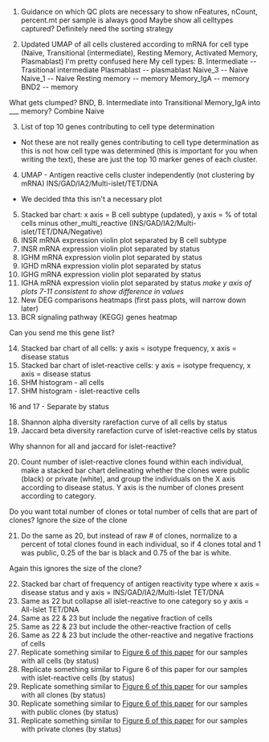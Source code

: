 1.	Guidance on which QC plots are necessary to show
nFeatures, nCount, percent.mt per sample is always good
Maybe show all celltypes captured?
Definitely need the sorting strategy

2.	Updated UMAP of all cells clustered according to mRNA for cell type
(Naïve, Transitional (intermediate), Resting Memory, Activated Memory, Plasmablast)
I'm pretty confused here
My cell types:
B. Intermediate -- Trasitional intermediate
Plasmablast -- plasmablast
Naive_3 -- Naive
Naive_1 -- Naive
Resting memory -- memory
Memory_IgA -- memory
BND2 -- memory

What gets clumped?
BND, B. Intermediate into Transitional
Memory_IgA into ___ memory?
Combine Naive

3.	List of top 10 genes contributing to cell type determination
  * Not these are not really genes contributing to cell type determination as this is not how cell type was determined (this is important for you when writing the text), these are just the top 10 marker genes of each cluster.
4.	UMAP - Antigen reactive cells cluster independently (not clustering by mRNA)
INS/GAD/IA2/Multi-islet/TET/DNA
  * We decided thta this isn't a necessary plot
5.	Stacked bar chart: x axis = B cell subtype (updated), y axis = % of total cells minus other_multi_reactive
(INS/GAD/IA2/Multi-islet/TET/DNA/Negative)
6.	INSR mRNA expression violin plot separated by B cell subtype
7.	INSR mRNA expression violin plot separated by status
8.	IGHM mRNA expression violin plot separated by status
9.	IGHD mRNA expression violin plot separated by status
10.	IGHG mRNA expression violin plot separated by status
11.	IGHA mRNA expression violin plot separated by status
*make y axis of plots 7-11 consistent to show difference in values*
12.	New DEG comparisons heatmaps (first pass plots, will narrow down later)
13.	BCR signaling pathway (KEGG) genes heatmap

Can you send me this gene list?

14.	Stacked bar chart of all cells: y axis = isotype frequency, x axis = disease status 
15.	Stacked bar chart of islet-reactive cells: y axis = isotype frequency, x axis = disease status 
16.	SHM histogram - all cells
17.	SHM histogram - islet-reactive cells

16 and 17 - Separate by status

18.	Shannon alpha diversity rarefaction curve of all cells by status
19.	Jaccard beta diversity rarefaction curve of islet-reactive cells by status

Why shannon for all and jaccard for islet-reactive?

20.	Count number of islet-reactive clones found within each individual, make a stacked bar chart delineating whether the clones were public (black) or private (white), and group the individuals on the X axis according to disease status. Y axis is the number of clones present according to category. 

Do you want total number of clones or total number of cells that are part of clones? Ignore the size of the clone

21.	Do the same as 20, but instead of raw # of clones, normalize to a percent of total clones found in each individual, so if 4 clones total and 1 was public, 0.25 of the bar is black and 0.75 of the bar is white.

Again this ignores the size of the clone?

22.	Stacked bar chart of frequency of antigen reactivity type where x axis = disease status and y axis = INS/GAD/IA2/Multi-Islet TET/DNA
23.	Same as 22 but collapse all islet-reactive to one category so y axis = All-Islet TET/DNA
24.	Same as 22 & 23 but include the negative fraction of cells
25.	Same as 22 & 23 but include the other-reactive fraction of cells
26.	Same as 22 & 23 but include the other-reactive and negative fractions of cells
27.	Replicate something similar to [Figure 6 of this paper](https://journals.aai.org/jimmunol/article/198/4/1460/109668/Dysregulation-of-B-Cell-Repertoire-Formation-in) for our samples with all cells (by status)
28.	Replicate something similar to Figure 6 of this paper for our samples with islet-reactive cells (by status)
29.	Replicate something similar to [Figure 6 of this paper](https://journals.aai.org/jimmunol/article/198/4/1460/109668/Dysregulation-of-B-Cell-Repertoire-Formation-in) for our samples with all clones (by status)
30.	Replicate something similar to [Figure 6 of this paper](https://journals.aai.org/jimmunol/article/198/4/1460/109668/Dysregulation-of-B-Cell-Repertoire-Formation-in) for our samples with public clones (by status)
31.	Replicate something similar to [Figure 6 of this paper](https://journals.aai.org/jimmunol/article/198/4/1460/109668/Dysregulation-of-B-Cell-Repertoire-Formation-in) for our samples with private clones (by status)

